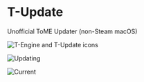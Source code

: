 # T-Update
Unofficial ToME Updater (non-Steam macOS)

![T-Engine and T-Update icons](https://github.com/diedummydie/ToME-Update/blob/master/etc/icon.png)

![Updating](https://github.com/diedummydie/ToME-Update/blob/master/etc/updating.png)

![Current](https://github.com/diedummydie/ToME-Update/blob/master/etc/updated.png)
